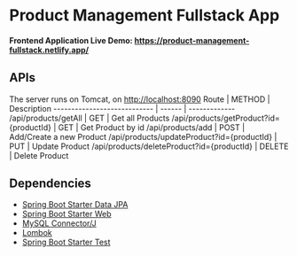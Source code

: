 # Product Management Fullstack App
#### Frontend Application Live Demo: https://product-management-fullstack.netlify.app/

## APIs

The server runs on Tomcat, on <http://localhost:8090>
Route | METHOD | Description
---------------------------- | ------ | -------------
/api/products/getAll | GET | Get all Products
/api/products/getProduct?id={productId} | GET | Get Product by id
/api/products/add | POST | Add/Create a new Product
/api/products/updateProduct?id={productId} | PUT | Update Product
/api/products/deleteProduct?id={productId} | DELETE | Delete Product

## Dependencies

* [Spring Boot Starter Data JPA](https://mvnrepository.com/artifact/org.springframework.boot/spring-boot-starter-data-jpa)
* [Spring Boot Starter Web](https://mvnrepository.com/artifact/org.springframework.boot/spring-boot-starter-web)
* [MySQL Connector/J](https://mvnrepository.com/artifact/com.mysql/mysql-connector-j)
* [Lombok](https://mvnrepository.com/artifact/org.projectlombok/lombok)
* [Spring Boot Starter Test](https://mvnrepository.com/artifact/org.springframework.boot/spring-boot-starter-test)
